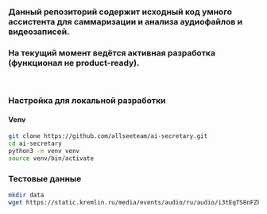 ### Данный репозиторий содержит исходный код умного ассистента для саммаризации и анализа аудиофайлов и видеозаписей.

### На текущий момент ведётся активная разработка (функционал не product-ready).

<br>

### Настройка для локальной разработки

#### Venv
```bash
git clone https://github.com/allseeteam/ai-secretary.git
cd ai-secretary
python3 -m venv venv
source venv/bin/activate 
```

### Тестовые данные
```bash
mkdir data
wget https://static.kremlin.ru/media/events/audio/ru/audio/i3tEqTS8nFZkzLgoyReyMIA0AtdSw14S.mp3 --directory-prefix=data
```
